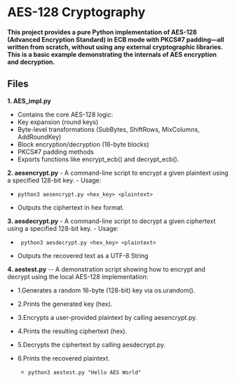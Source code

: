# AES-128 Cryptography
#### This project provides a pure Python implementation of AES-128 (Advanced Encryption Standard) in ECB mode with PKCS#7 padding—all written from scratch, without using any external cryptographic libraries. This is a basic example demonstrating the internals of AES encryption and decryption.

## Files
**1.	AES_impl.py**
-	Contains the core AES-128 logic:
-	Key expansion (round keys)
-	Byte-level transformations (SubBytes, ShiftRows, MixColumns, AddRoundKey)
-	Block encryption/decryption (16-byte blocks)
-	PKCS#7 padding methods
-	Exports functions like encrypt_ecb() and decrypt_ecb().

**2. aesencrypt.py**
	-	A command-line script to encrypt a given plaintext using a specified 128-bit key.
	-	Usage:
   *     python3 aesencrypt.py <hex_key> <plaintext>
     
  -	Outputs the ciphertext in hex format.

**3. aesdecrypt.py**
  	- A command-line script to decrypt a given ciphertext using a specified 128-bit key.
	-	Usage:
   *      python3 aesdecrypt.py <hex_key> <plaintext>

- Outputs the recovered text as a UTF-8 String

**4.	aestest.py**
-- A demonstration script showing how to encrypt and decrypt using the local AES-128 implementation:
  
- 1.Generates a random 16-byte (128-bit) key via os.urandom().
- 2.Prints the generated key (hex).
- 3.Encrypts a user-provided plaintext by calling aesencrypt.py.
- 4.Prints the resulting ciphertext (hex).
- 5.Decrypts the ciphertext by calling aesdecrypt.py.
- 6.Prints the recovered plaintext.

   *     python3 aestest.py "Hello AES World"
 
